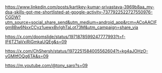 https://www.linkedin.com/posts/kartikey-kumar-srivastava-3969b8aa_my-dsa-skills-got-me-shortlisted-at-google-activity-7377922522727550976-CGDW?utm_source=social_share_send&utm_medium=android_app&rcm=ACoAAClFgm8Bw6NxxCCyz1uewxBvIghTaLot73M&utm_campaign=share_via

https://x.com/doomslide/status/1971878599247777993?t=f-IF6TZ1aVxiRiGmkaUQEg&s=09

https://x.com/ChShersh/status/1972251584005562604?t=kg4aJOHzO-vGMltfOQg6TA&s=09

https://m.youtube.com/@tony_saro?s=09